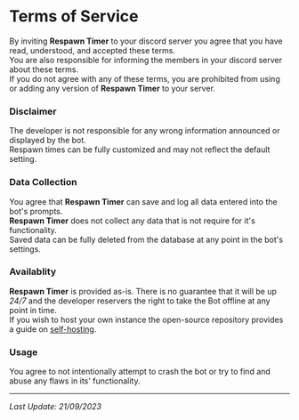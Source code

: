 # Terms of Service
By inviting **Respawn Timer** to your discord server you agree that you have read, understood, and accepted these terms.  
You are also responsible for informing the members in your discord server about these terms.   
If you do not agree with any of these terms, you are prohibited from using or adding any version of **Respawn Timer** to your server.  

### Disclaimer
The developer is not responsible for any wrong information announced or displayed by the bot.  
Respawn times can be fully customized and may not reflect the default setting.  

### Data Collection
You agree that **Respawn Timer** can save and log all data entered into the bot's prompts.  
**Respawn Timer** does not collect any data that is not require for it's functionality.  
Saved data can be fully deleted from the database at any point in the bot's settings.  

### Availablity
**Respawn Timer** is provided as-is. There is no guarantee that it will be up *24/7* and the developer reservers the right to take the Bot offline at any point in time.  
If you wish to host your own instance the open-source repository provides a guide on [self-hosting](https://github.com/realdegrees/respawntimer/blob/develop/README.md#-deployment---docker).  

### Usage
You agree to not intentionally attempt to crash the bot or try to find and abuse any flaws in its' functionality. 
___________
*Last Update: 21/09/2023*